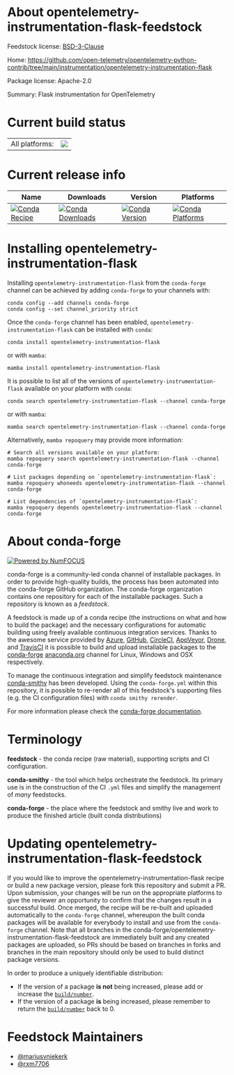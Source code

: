 About opentelemetry-instrumentation-flask-feedstock
===================================================

Feedstock license: [BSD-3-Clause](https://github.com/conda-forge/opentelemetry-instrumentation-flask-feedstock/blob/main/LICENSE.txt)

Home: https://github.com/open-telemetry/opentelemetry-python-contrib/tree/main/instrumentation/opentelemetry-instrumentation-flask

Package license: Apache-2.0

Summary: Flask instrumentation for OpenTelemetry

Current build status
====================


<table><tr><td>All platforms:</td>
    <td>
      <a href="https://dev.azure.com/conda-forge/feedstock-builds/_build/latest?definitionId=13891&branchName=main">
        <img src="https://dev.azure.com/conda-forge/feedstock-builds/_apis/build/status/opentelemetry-instrumentation-flask-feedstock?branchName=main">
      </a>
    </td>
  </tr>
</table>

Current release info
====================

| Name | Downloads | Version | Platforms |
| --- | --- | --- | --- |
| [![Conda Recipe](https://img.shields.io/badge/recipe-opentelemetry--instrumentation--flask-green.svg)](https://anaconda.org/conda-forge/opentelemetry-instrumentation-flask) | [![Conda Downloads](https://img.shields.io/conda/dn/conda-forge/opentelemetry-instrumentation-flask.svg)](https://anaconda.org/conda-forge/opentelemetry-instrumentation-flask) | [![Conda Version](https://img.shields.io/conda/vn/conda-forge/opentelemetry-instrumentation-flask.svg)](https://anaconda.org/conda-forge/opentelemetry-instrumentation-flask) | [![Conda Platforms](https://img.shields.io/conda/pn/conda-forge/opentelemetry-instrumentation-flask.svg)](https://anaconda.org/conda-forge/opentelemetry-instrumentation-flask) |

Installing opentelemetry-instrumentation-flask
==============================================

Installing `opentelemetry-instrumentation-flask` from the `conda-forge` channel can be achieved by adding `conda-forge` to your channels with:

```
conda config --add channels conda-forge
conda config --set channel_priority strict
```

Once the `conda-forge` channel has been enabled, `opentelemetry-instrumentation-flask` can be installed with `conda`:

```
conda install opentelemetry-instrumentation-flask
```

or with `mamba`:

```
mamba install opentelemetry-instrumentation-flask
```

It is possible to list all of the versions of `opentelemetry-instrumentation-flask` available on your platform with `conda`:

```
conda search opentelemetry-instrumentation-flask --channel conda-forge
```

or with `mamba`:

```
mamba search opentelemetry-instrumentation-flask --channel conda-forge
```

Alternatively, `mamba repoquery` may provide more information:

```
# Search all versions available on your platform:
mamba repoquery search opentelemetry-instrumentation-flask --channel conda-forge

# List packages depending on `opentelemetry-instrumentation-flask`:
mamba repoquery whoneeds opentelemetry-instrumentation-flask --channel conda-forge

# List dependencies of `opentelemetry-instrumentation-flask`:
mamba repoquery depends opentelemetry-instrumentation-flask --channel conda-forge
```


About conda-forge
=================

[![Powered by
NumFOCUS](https://img.shields.io/badge/powered%20by-NumFOCUS-orange.svg?style=flat&colorA=E1523D&colorB=007D8A)](https://numfocus.org)

conda-forge is a community-led conda channel of installable packages.
In order to provide high-quality builds, the process has been automated into the
conda-forge GitHub organization. The conda-forge organization contains one repository
for each of the installable packages. Such a repository is known as a *feedstock*.

A feedstock is made up of a conda recipe (the instructions on what and how to build
the package) and the necessary configurations for automatic building using freely
available continuous integration services. Thanks to the awesome service provided by
[Azure](https://azure.microsoft.com/en-us/services/devops/), [GitHub](https://github.com/),
[CircleCI](https://circleci.com/), [AppVeyor](https://www.appveyor.com/),
[Drone](https://cloud.drone.io/welcome), and [TravisCI](https://travis-ci.com/)
it is possible to build and upload installable packages to the
[conda-forge](https://anaconda.org/conda-forge) [anaconda.org](https://anaconda.org/)
channel for Linux, Windows and OSX respectively.

To manage the continuous integration and simplify feedstock maintenance
[conda-smithy](https://github.com/conda-forge/conda-smithy) has been developed.
Using the ``conda-forge.yml`` within this repository, it is possible to re-render all of
this feedstock's supporting files (e.g. the CI configuration files) with ``conda smithy rerender``.

For more information please check the [conda-forge documentation](https://conda-forge.org/docs/).

Terminology
===========

**feedstock** - the conda recipe (raw material), supporting scripts and CI configuration.

**conda-smithy** - the tool which helps orchestrate the feedstock.
                   Its primary use is in the construction of the CI ``.yml`` files
                   and simplify the management of *many* feedstocks.

**conda-forge** - the place where the feedstock and smithy live and work to
                  produce the finished article (built conda distributions)


Updating opentelemetry-instrumentation-flask-feedstock
======================================================

If you would like to improve the opentelemetry-instrumentation-flask recipe or build a new
package version, please fork this repository and submit a PR. Upon submission,
your changes will be run on the appropriate platforms to give the reviewer an
opportunity to confirm that the changes result in a successful build. Once
merged, the recipe will be re-built and uploaded automatically to the
`conda-forge` channel, whereupon the built conda packages will be available for
everybody to install and use from the `conda-forge` channel.
Note that all branches in the conda-forge/opentelemetry-instrumentation-flask-feedstock are
immediately built and any created packages are uploaded, so PRs should be based
on branches in forks and branches in the main repository should only be used to
build distinct package versions.

In order to produce a uniquely identifiable distribution:
 * If the version of a package **is not** being increased, please add or increase
   the [``build/number``](https://docs.conda.io/projects/conda-build/en/latest/resources/define-metadata.html#build-number-and-string).
 * If the version of a package **is** being increased, please remember to return
   the [``build/number``](https://docs.conda.io/projects/conda-build/en/latest/resources/define-metadata.html#build-number-and-string)
   back to 0.

Feedstock Maintainers
=====================

* [@mariusvniekerk](https://github.com/mariusvniekerk/)
* [@rxm7706](https://github.com/rxm7706/)

